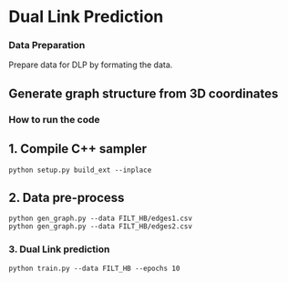 # Dual Link Prediction



### Data Preparation

Prepare data for DLP by formating the data.

## Generate graph structure from 3D coordinates



### How to run the code

## 1. Compile C++ sampler 

```shell
python setup.py build_ext --inplace
```
## 2. Data pre-process

```shell
python gen_graph.py --data FILT_HB/edges1.csv
python gen_graph.py --data FILT_HB/edges2.csv
```
### 3. Dual Link prediction

```shell
python train.py --data FILT_HB --epochs 10
```
